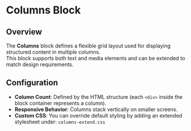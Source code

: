 # Columns Block

## Overview
The **Columns** block defines a flexible grid layout used for displaying structured content in multiple columns.  
This block supports both text and media elements and can be extended to match design requirements.

## Configuration
- **Column Count**: Defined by the HTML structure (each `<div>` inside the block container represents a column).
- **Responsive Behavior**: Columns stack vertically on smaller screens.
- **Custom CSS**: You can override default styling by adding an extended stylesheet under: `columns-extend.css`
